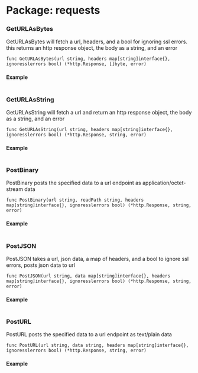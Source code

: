 
# Package: requests


### GetURLAsBytes

GetURLAsBytes will fetch a url, headers, and a bool for ignoring ssl errors. this returns an http response object, the body as a string, and an error

``````
func GetURLAsBytes(url string, headers map[string]interface{}, ignoresslerrors bool) (*http.Response, []byte, error)
``````
#### Example
``````

``````

### GetURLAsString

GetURLAsString will fetch a url and return an http response object, the body as a string, and an error

``````
func GetURLAsString(url string, headers map[string]interface{}, ignoresslerrors bool) (*http.Response, string, error)
``````
#### Example
``````

``````

### PostBinary

PostBinary posts the specified data to a url endpoint as application/octet-stream data

``````
func PostBinary(url string, readPath string, headers map[string]interface{}, ignoresslerrors bool) (*http.Response, string, error)
``````
#### Example
``````

``````

### PostJSON

PostJSON takes a url, json data, a map of headers, and a bool to ignore ssl errors, posts json data to url

``````
func PostJSON(url string, data map[string]interface{}, headers map[string]interface{}, ignoresslerrors bool) (*http.Response, string, error)
``````
#### Example
``````

``````

### PostURL

PostURL posts the specified data to a url endpoint as text/plain data

``````
func PostURL(url string, data string, headers map[string]interface{}, ignoresslerrors bool) (*http.Response, string, error)
``````
#### Example
``````

``````

